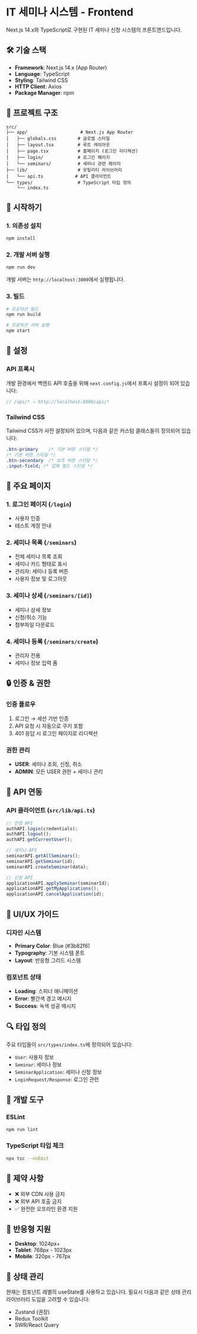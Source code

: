 # IT 세미나 시스템 - Frontend

Next.js 14.x와 TypeScript로 구현된 IT 세미나 신청 시스템의 프론트엔드입니다.

## 🛠️ 기술 스택

- **Framework**: Next.js 14.x (App Router)
- **Language**: TypeScript
- **Styling**: Tailwind CSS
- **HTTP Client**: Axios
- **Package Manager**: npm

## 📁 프로젝트 구조

```
src/
├── app/                    # Next.js App Router
│   ├── globals.css        # 글로벌 스타일
│   ├── layout.tsx         # 루트 레이아웃
│   ├── page.tsx           # 홈페이지 (로그인 리디렉션)
│   ├── login/             # 로그인 페이지
│   └── seminars/          # 세미나 관련 페이지
├── lib/                   # 유틸리티 라이브러리
│   └── api.ts            # API 클라이언트
└── types/                 # TypeScript 타입 정의
    └── index.ts
```

## 🚀 시작하기

### 1. 의존성 설치

```bash
npm install
```

### 2. 개발 서버 실행

```bash
npm run dev
```

개발 서버는 `http://localhost:3000`에서 실행됩니다.

### 3. 빌드

```bash
# 프로덕션 빌드
npm run build

# 프로덕션 서버 실행
npm start
```

## 🔧 설정

### API 프록시

개발 환경에서 백엔드 API 호출을 위해 `next.config.js`에서 프록시 설정이 되어 있습니다:

```javascript
// /api/* → http://localhost:8080/api/*
```

### Tailwind CSS

Tailwind CSS가 사전 설정되어 있으며, 다음과 같은 커스텀 클래스들이 정의되어 있습니다:

```css
.btn-primary    /* 기본 버튼 스타일 */
/* 기본 버튼 스타일 */
.btn-secondary  /* 보조 버튼 스타일 */
.input-field; /* 입력 필드 스타일 */
```

## 📱 주요 페이지

### 1. 로그인 페이지 (`/login`)

- 사용자 인증
- 테스트 계정 안내

### 2. 세미나 목록 (`/seminars`)

- 전체 세미나 목록 조회
- 세미나 카드 형태로 표시
- 관리자: 세미나 등록 버튼
- 사용자 정보 및 로그아웃

### 3. 세미나 상세 (`/seminars/[id]`)

- 세미나 상세 정보
- 신청/취소 기능
- 첨부파일 다운로드

### 4. 세미나 등록 (`/seminars/create`)

- 관리자 전용
- 세미나 정보 입력 폼

## 🔒 인증 & 권한

### 인증 플로우

1. 로그인 → 세션 기반 인증
2. API 요청 시 자동으로 쿠키 포함
3. 401 응답 시 로그인 페이지로 리디렉션

### 권한 관리

- **USER**: 세미나 조회, 신청, 취소
- **ADMIN**: 모든 USER 권한 + 세미나 관리

## 📡 API 연동

### API 클라이언트 (`src/lib/api.ts`)

```typescript
// 인증 API
authAPI.login(credentials);
authAPI.logout();
authAPI.getCurrentUser();

// 세미나 API
seminarAPI.getAllSeminars();
seminarAPI.getSeminar(id);
seminarAPI.createSeminar(data);

// 신청 API
applicationAPI.applySeminar(seminarId);
applicationAPI.getMyApplications();
applicationAPI.cancelApplication(id);
```

## 🎨 UI/UX 가이드

### 디자인 시스템

- **Primary Color**: Blue (#3b82f6)
- **Typography**: 기본 시스템 폰트
- **Layout**: 반응형 그리드 시스템

### 컴포넌트 상태

- **Loading**: 스피너 애니메이션
- **Error**: 빨간색 경고 메시지
- **Success**: 녹색 성공 메시지

## 🔍 타입 정의

주요 타입들이 `src/types/index.ts`에 정의되어 있습니다:

- `User`: 사용자 정보
- `Seminar`: 세미나 정보
- `SeminarApplication`: 세미나 신청 정보
- `LoginRequest/Response`: 로그인 관련

## 🧪 개발 도구

### ESLint

```bash
npm run lint
```

### TypeScript 타입 체크

```bash
npx tsc --noEmit
```

## 🚫 제약 사항

- ❌ 외부 CDN 사용 금지
- ❌ 외부 API 호출 금지
- ✅ 완전한 오프라인 환경 지원

## 📱 반응형 지원

- **Desktop**: 1024px+
- **Tablet**: 768px - 1023px
- **Mobile**: 320px - 767px

## 🔄 상태 관리

현재는 컴포넌트 레벨의 useState를 사용하고 있습니다. 필요시 다음과 같은 상태 관리 라이브러리 도입을 고려할 수 있습니다:

- Zustand (권장)
- Redux Toolkit
- SWR/React Query

